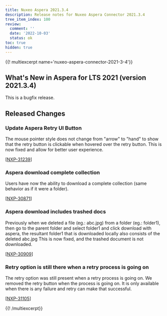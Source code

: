 ```yaml
---
title: Nuxeo Aspera 2021.3.4
description: Release notes for Nuxeo Aspera Connector 2021.3.4
tree_item_index: 100
review:
  comment: ''
  date: '2022-10-03'
  status: ok
toc: true
hidden: true
---
```


{{! multiexcerpt name='nuxeo-aspera-connector-2021-3-4'}}
## What's New in Aspera for LTS 2021 (version 2021.3.4)

This is a bugfix release.

## Released Changes

### Update Aspera Retry UI Button

The mouse pointer style does not change from "arrow" to "hand" to show that the retry button is clickable when hovered over the retry button.
This is now fixed and allow for better user experience.


[[NXP-31239](https://jira.nuxeo.com/browse/NXP-31239)]

### Aspera download complete collection

Users have now the ability to download a complete collection (same behavior as if it were a folder).

[[NXP-30871](https://jira.nuxeo.com/browse/NXP-30871)]

### Aspera download includes trashed docs

Previously when we deleted a file (eg.: abc.jpg) from a folder (eg.: folder1), then go to the parent folder and select folder1 and click download with aspera, the resultant folder1 that is downloaded locally also consists of the deleted abc.jpg
This is now fixed, and the trashed document is not downloaded.

[[NXP-30909](https://jira.nuxeo.com/browse/NXP-30909)]

### Retry option is still there when a retry process is going on

The retry option was still present when a retry process is going on. We removed the retry button when the process is going on.
It is only available when there is any failure and retry can make that successful.

[[NXP-31105](https://jira.nuxeo.com/browse/NXP-31105)]

{{! /multiexcerpt}}
